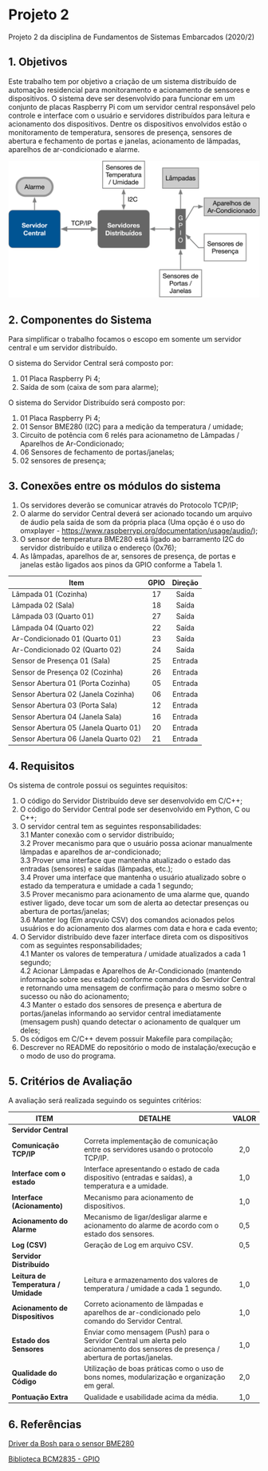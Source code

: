 # Projeto 2

Projeto 2 da disciplina de Fundamentos de Sistemas Embarcados (2020/2)

## 1. Objetivos

Este trabalho tem por objetivo a criação de um sistema distribuído de automação residencial para monitoramento e acionamento de sensores e dispositivos. O sistema deve ser desenvolvido para funcionar em um conjunto de placas Raspberry Pi com um servidor central responsável pelo controle e interface com o usuário e servidores distribuídos para leitura e acionamento dos dispositivos. Dentre os dispositivos envolvidos estão o monitoramento de temperatura, sensores de presença, sensores de abertura e fechamento de portas e janelas, acionamento de lâmpadas, aparelhos de ar-condicionado e alarme.

![Figura](/figuras/arquitetura.png)

## 2. Componentes do Sistema

Para simplificar o trabalho focamos o escopo em somente um servidor central e um servidor distribuído.

O sistema do Servidor Central será composto por:
1. 01 Placa Raspberry Pi 4;
2. Saída de som (caixa de som para alarme);

O sistema do Servidor Distribuído será composto por:
1. 01 Placa Raspberry Pi 4;
2. 01 Sensor BME280 (I2C) para a medição da temperatura / umidade;
3. Circuito de potência com 6 relés para acionametno de Lâmpadas / Aparelhos de Ar-Condicionado;
4. 06 Sensores de fechamento de portas/janelas;
5. 02 sensores de presença;

## 3. Conexões entre os módulos do sistema

1. Os servidores deverão se comunicar através do Protocolo TCP/IP;
2. O alarme do servidor Central deverá ser acionado tocando um arquivo de áudio pela saída de som da própria placa (Uma opção é o uso do omxplayer - https://www.raspberrypi.org/documentation/usage/audio/);
3. O sensor de temperatura BME280 está ligado ao barramento I2C do servidor distribuído e utiliza o endereço (0x76);
4. As lâmpadas, aparelhos de ar, sensores de presença, de portas e janelas estão ligados aos pinos da GPIO conforme a Tabela 1.

| Item                                 | GPIO | Direção |
|--------------------------------------|:----:|:-------:|
| Lâmpada 01 (Cozinha)                 |  17  | Saída   |
| Lâmpada 02 (Sala)                    |  18  | Saída   |
| Lâmpada 03 (Quarto 01)               |  27  | Saída   |
| Lâmpada 04 (Quarto 02)               |  22  | Saída   |
| Ar-Condicionado 01 (Quarto 01)       |  23  | Saída   |
| Ar-Condicionado 02 (Quarto 02)       |  24  | Saída   |
| Sensor de Presença 01 (Sala)         |  25  | Entrada |
| Sensor de Presença 02 (Cozinha)      |  26  | Entrada |
| Sensor Abertura 01 (Porta Cozinha)   |  05  | Entrada |
| Sensor Abertura 02 (Janela Cozinha)  |  06  | Entrada |
| Sensor Abertura 03 (Porta Sala)      |  12  | Entrada |
| Sensor Abertura 04 (Janela Sala)     |  16  | Entrada |
| Sensor Abertura 05 (Janela Quarto 01)|  20  | Entrada |
| Sensor Abertura 06 (Janela Quarto 02)|  21  | Entrada |


## 4. Requisitos

Os sistema de controle possui os seguintes requisitos:
1. O código do Servidor Distribuído deve ser desenvolvido em C/C++;
2. O código do Servidor Central pode ser desenvolvido em Python, C ou C++;
3. O servidor central tem as seguintes responsabilidades:  
    3.1 Manter conexão com o servidor distribuído;  
    3.2 Prover mecanismo para que o usuário possa acionar manualmente lâmpadas e aparelhos de ar-condicionado;   
    3.3 Prover uma interface que mantenha atualizado o estado das entradas (sensores) e saídas (lâmpadas, etc.);  
    3.4  Prover uma interface que mantenha o usuário atualizado sobre o estado da temperatura e umidade a cada 1 segundo;  
    3.5 Prover mecanismo para acionamento de uma alarme que, quando estiver ligado, deve tocar um som de alerta ao detectar presenças ou abertura de portas/janelas;  
    3.6 Manter log (Em arqvuio CSV) dos comandos acionados pelos usuários e do acionamento dos alarmes com data e hora e cada evento;  
4. O Servidor distribuído deve fazer interface direta com os dispositivos com as seguintes responsabilidades;  
    4.1 Manter os valores de temperatura / umidade atualizados a cada 1 segundo;  
    4.2 Acionar Lâmpadas e Aparelhos de Ar-Condicionado (mantendo informação sobre seu estado) conforme comandos do Servidor Central e retornando uma mensagem de confirmação para o mesmo sobre o sucesso ou não do acionamento;  
    4.3 Manter o estado dos sensores de presença e abertura de portas/janelas informando ao servidor central imediatamente (mensagem push) quando detectar o acionamento de qualquer um deles;  
5. Os códigos em C/C++ devem possuir Makefile para compilação;
6. Descrever no README do repositório o modo de instalação/execução e o modo de uso do programa.

## 5. Critérios de Avaliação

A avaliação será realizada seguindo os seguintes critérios:

|   ITEM    |   DETALHE  |   VALOR   |
|-----------|------------|:---------:|
|**Servidor Central**    |       |       |
|**Comunicação TCP/IP**  |   Correta implementação de comunicação entre os servidores usando o protocolo TCP/IP. |   2,0   |
|**Interface com o estado**  |   Interface apresentando o estado de cada dispositivo (entradas e saídas), a temperatura e a umidade.  |   1,0   |
|**Interface (Acionamento)** |   Mecanismo para acionamento de dispositivos. |   1,0   |
|**Acionamento do Alarme**   |   Mecanismo de ligar/desligar alarme e acionamento do alarme de acordo com o estado dos sensores. |   0,5   |
|**Log (CSV)**   |   Geração de Log em arquivo CSV.  |   0,5 |
|**Servidor Distribuído**    |       |       |
|**Leitura de Temperatura / Umidade**    |   Leitura e armazenamento dos valores de temperatura / umidade a cada 1 segundo.  |   1,0   |
|**Acionamento de Dispositivos** |   Correto acionamento de lâmpadas e aparelhos de ar-condicionado pelo comando do Servidor Central.    |   1,0   |
|**Estado dos Sensores** |   Enviar como mensagem (Push) para o Servidor Central um alerta pelo acionamento dos sensores de presença / abertura de portas/janelas.   |   1,0  |
|**Qualidade do Código** |   Utilização de boas práticas como o uso de bons nomes, modularização e organização em geral. |   2,0 |
|**Pontuação Extra** |   Qualidade e usabilidade acima da média. |   1,0   |


## 6. Referências

[Driver da Bosh para o sensor BME280](https://github.com/BoschSensortec/BME280_driver)

[Biblioteca BCM2835 - GPIO](http://www.airspayce.com/mikem/bcm2835/)
